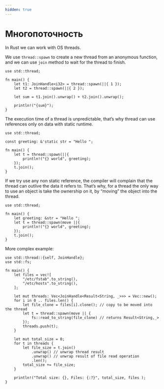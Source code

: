 ```yaml
---
hidden: true
---
```


# Многопоточность

In Rust we can work with OS threads.

We use `thread::spawn` to create a new thread from an anonymous function, and we can use `join` method to wait for the thread to finish.

```
use std::thread;

fn main() {
    let t1: JoinHandle<i32> = thread::spawn(||{ 1 });
    let t2 = thread::spawn(||{ 2 });

    let sum = t1.join().unwrap() + t2.join().unwrap();

    println!("{sum}");
}
```

The execution time of a thread is unpredictable, that’s why thread can use references only on data with static runtime.

```
use std::thread;

const greeting: &'static str = "Hello ";

fn main() {
    let t = thread::spawn(||{
        println!("{} world", greeting);
    });
    t.join();
}
```

If we try use any non static reference, the compiler will complain that the thread can outlive the data it refers to. That’s why, for a thread the only way to use an object is take the ownership on it, by “moving” the object into the thread.

```
use std::thread;

fn main() {
    let greeting: &str = "Hello ";
    let t = thread::spawn(move ||{
        println!("{} world", greeting);
    });
    t.join();
}
```

More complex example:

```
use std::thread::{self, JoinHandle};
use std::fs;

fn main() {
    let files = vec![
        "/etc/fstab".to_string(),
        "/etc/hosts".to_string(),
    ];

    let mut threads: Vec<JoinHandle<Result<String, _>>> = Vec::new();
    for i in 0 .. files.len() {
        let file_clone = files[i].clone(); // copy to be moved into the thread
        let t = thread::spawn(move || {
            fs::read_to_string(file_clone) // returns Result<String,_>
        });
        threads.push(t);
    }

    let mut total_size = 0;
    for t in threads {
        let file_size = t.join()
            .unwrap() // unwrap thread result
            .unwrap() // unwrap result of file read operation
            .len();
        total_size += file_size;
    }

    println!("Total size: {}, Files: {:?}", total_size, files );
}
```
